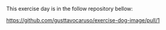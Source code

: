 This exercise day is in the follow repository bellow:

https://github.com/gusttavocaruso/exercise-dog-image/pull/1
